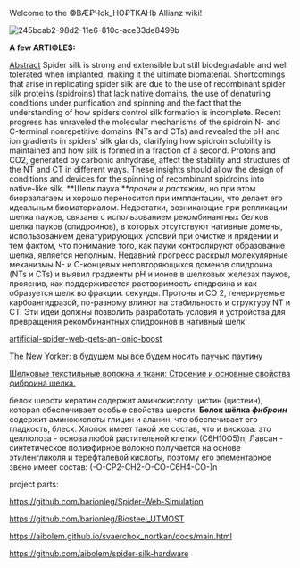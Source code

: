 Welcome to the ©BÆ₽Чok_HO₽TKAHb Allianz wiki!

![245bcab2-98d2-11e6-810c-ace33de8499b](https://github.com/aibolem/svaerchok_nortkan/assets/102619282/3061acb0-f5f7-499f-9323-a954199b35c1)

**A few ARTI©LE$:**

[Abstract](https://www.nature.com/articles/nchembio.1789)
Spider silk is strong and extensible but still biodegradable and well tolerated when implanted, making it the ultimate biomaterial. Shortcomings that arise in replicating spider silk are due to the use of recombinant spider silk proteins (spidroins) that lack native domains, the use of denaturing conditions under purification and spinning and the fact that the understanding of how spiders control silk formation is incomplete. Recent progress has unraveled the molecular mechanisms of the spidroin N- and C-terminal nonrepetitive domains (NTs and CTs) and revealed the pH and ion gradients in spiders' silk glands, clarifying how spidroin solubility is maintained and how silk is formed in a fraction of a second. Protons and CO2, generated by carbonic anhydrase, affect the stability and structures of the NT and CT in different ways. These insights should allow the design of conditions and devices for the spinning of recombinant spidroins into native-like silk.
**Шелк паука **_прочен и растяжим_, но при этом биоразлагаем и хорошо переносится при имплантации, что делает его идеальным биоматериалом. Недостатки, возникающие при репликации шелка пауков, связаны с использованием рекомбинантных белков шелка пауков (спидроинов), в которых отсутствуют нативные домены, использованием денатурирующих условий при очистке и прядении и тем фактом, что понимание того, как пауки контролируют образование шелка, является неполным. Недавний прогресс раскрыл молекулярные механизмы N- и C-концевых неповторяющихся доменов спидроина (NTs и CTs) и выявил градиенты pH и ионов в шелковых железах пауков, прояснив, как поддерживается растворимость спидроина и как образуется шелк во фракции. секунды. Протоны и СО 2, генерируемые карбоангидразой, по-разному влияют на стабильность и структуру NT и CT. Эти идеи должны позволить разработать условия и устройства для превращения рекомбинантных спидроинов в нативный шелк.

[artificial-spider-web-gets-an-ionic-boost](https://physicsworld.com/a/artificial-spider-web-gets-an-ionic-boost/)


[The New Yorker: в будущем мы все будем носить паучью паутину](https://theidealist.ru/spidersilk/)

[Шелковые текстильные волокна и ткани: Строение и основные свойства фиброина шелка.
](http://www.otkani.ru/silk/silkcloth/8.html)

белок шерсти кератин содержит аминокислоту цистин (цистеин), которая обеспечивает особые свойства шерсти. **Белок шёлка _фиброин_** содержит аминокислоты глицин и аланин, что обеспечивает его гладкость, блеск.
Хлопок имеет такой же состав, что и вискоза: это целлюлоза - основа любой растительной клетки (С6Н10О5)n, Лавсан - синтетическое полиэфирное волокно получается на основе этиленгликоля и терефталевой кислоты, поэтому его элементарное звено имеет состав: (-О-СР2-СН2-О-СО-С6Н4-СО-)n



project parts:

https://github.com/barionleg/Spider-Web-Simulation

https://github.com/barionleg/Biosteel_UTMOST

https://aibolem.github.io/svaerchok_nortkan/docs/main.html

https://github.com/aibolem/spider-silk-hardware








